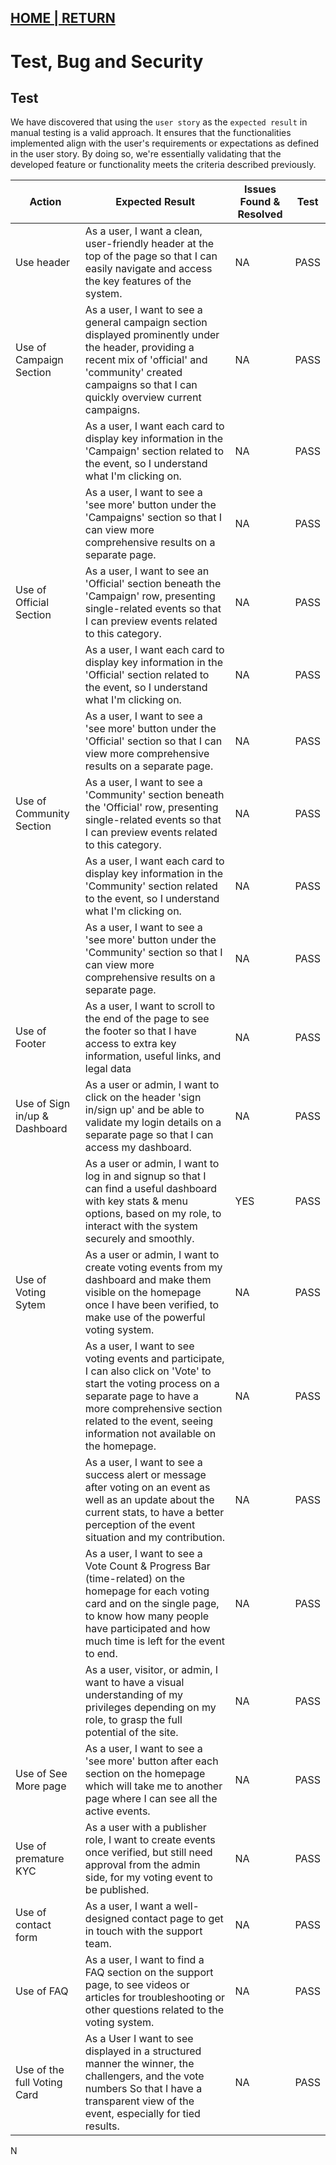 ## [HOME | RETURN](https://github.com/plexoio/musa)

# Test, Bug and Security

## Test

We have discovered that using the `user story` as the `expected result` in manual testing is a valid approach. It ensures that the functionalities implemented align with the user's requirements or expectations as defined in the user story. By doing so, we're essentially validating that the developed feature or functionality meets the criteria described previously.

| Action | Expected Result | Issues Found & Resolved | Test |
|--------|-----------------|--------------|------|
|   Use header     |     As a user, I want a clean, user-friendly header at the top of the page so that I can easily navigate and access the key features of the system.            |     NA         |  PASS    |
|    Use of Campaign Section    |        As a user, I want to see a general campaign section displayed prominently under the header, providing a recent mix of 'official' and 'community' created campaigns so that I can quickly overview current campaigns.         |      NA        |   PASS   |
|        |        As a user, I want each card to display key information in the 'Campaign' section related to the event, so I understand what I'm clicking on.         |        NA      |   PASS   |
|        |        As a user, I want to see a 'see more' button under the 'Campaigns' section so that I can view more comprehensive results on a separate page.         |        NA      |   PASS   |
|    Use of Official Section    |        As a user, I want to see an 'Official' section beneath the 'Campaign' row, presenting single-related events so that I can preview events related to this category.         |        NA      |   PASS   |
|        |        As a user, I want each card to display key information in the 'Official' section related to the event, so I understand what I'm clicking on.         |        NA      |   PASS   |
|        |        As a user, I want to see a 'see more' button under the 'Official' section so that I can view more comprehensive results on a separate page.         |        NA      |   PASS   |
|    Use of Community Section    |        As a user, I want to see a 'Community' section beneath the 'Official' row, presenting single-related events so that I can preview events related to this category.         |        NA      |   PASS   |
|                 |        As a user, I want each card to display key information in the 'Community' section related to the event, so I understand what I'm clicking on.         |        NA      |   PASS   |
|                 |        As a user, I want to see a 'see more' button under the 'Community' section so that I can view more comprehensive results on a separate page.         |        NA      |   PASS   |
|        Use of Footer         |        As a user, I want to scroll to the end of the page to see the footer so that I have access to extra key information, useful links, and legal data         |        NA      |   PASS   |
|        Use of Sign in/up & Dashboard         |        As a user or admin, I want to click on the header 'sign in/sign up' and be able to validate my login details on a separate page so that I can access my dashboard.         |        NA      |   PASS   |
|                |        As a user or admin, I want to log in and signup so that I can find a useful dashboard with key stats & menu options, based on my role, to interact with the system securely and smoothly.         |        YES      |   PASS   |
|       Use of Voting Sytem         |        As a user or admin, I want to create voting events from my dashboard and make them visible on the homepage once I have been verified, to make use of the powerful voting system.         |        NA      |   PASS   |
|                |        As a user, I want to see voting events and participate, I can also click on 'Vote' to start the voting process on a separate page to have a more comprehensive section related to the event, seeing information not available on the homepage.         |        NA      |   PASS   |
|                |        As a user, I want to see a success alert or message after voting on an event as well as an update about the current stats, to have a better perception of the event situation and my contribution.         |        NA      |   PASS   |
|                |        As a user, I want to see a Vote Count & Progress Bar (time-related) on the homepage for each voting card and on the single page, to know how many people have participated and how much time is left for the event to end.         |        NA      |   PASS   |
|                |        As a user, visitor, or admin, I want to have a visual understanding of my privileges depending on my role, to grasp the full potential of the site.         |        NA      |   PASS   |
|       Use of See More page         |        As a user, I want to see a 'see more' button after each section on the homepage which will take me to another page where I can see all the active events.         |        NA      |   PASS   |
|       Use of premature KYC         |        As a user with a publisher role, I want to create events once verified, but still need approval from the admin side, for my voting event to be published.         |        NA      |   PASS   |
|       Use of contact form        |        As a user, I want a well-designed contact page to get in touch with the support team.         |        NA      |   PASS   |
|       Use of FAQ        |        As a user, I want to find a FAQ section on the support page, to see videos or articles for troubleshooting or other questions related to the voting system.         |        NA      |   PASS   |
|       Use of the full Voting Card        |        As a User I want to see displayed in a structured manner the winner, the challengers, and the vote numbers So that I have a transparent view of the event, especially for tied results.         |        NA      |   PASS   |

N